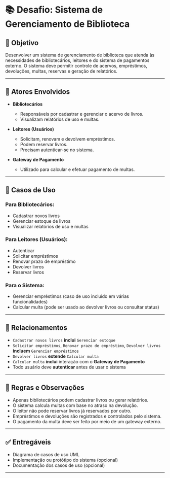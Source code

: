 # 📚 Desafio: Sistema de Gerenciamento de Biblioteca

## 🎯 Objetivo
Desenvolver um sistema de gerenciamento de biblioteca que atenda às necessidades de bibliotecários, leitores e do sistema de pagamentos externo. O sistema deve permitir controle de acervos, empréstimos, devoluções, multas, reservas e geração de relatórios.

---

## 👤 Atores Envolvidos

- **Bibliotecários**
  - Responsáveis por cadastrar e gerenciar o acervo de livros.
  - Visualizam relatórios de uso e multas.
  
- **Leitores (Usuários)**
  - Solicitam, renovam e devolvem empréstimos.
  - Podem reservar livros.
  - Precisam autenticar-se no sistema.

- **Gateway de Pagamento**
  - Utilizado para calcular e efetuar pagamento de multas.

---

## 📘 Casos de Uso

### Para Bibliotecários:
- Cadastrar novos livros
- Gerenciar estoque de livros
- Visualizar relatórios de uso e multas

### Para Leitores (Usuários):
- Autenticar
- Solicitar empréstimos
- Renovar prazo de empréstimo
- Devolver livros
- Reservar livros

### Para o Sistema:
- Gerenciar empréstimos (caso de uso incluído em várias funcionalidades)
- Calcular multa (pode ser usado ao devolver livros ou consultar status)

---

## 🔗 Relacionamentos

- `Cadastrar novos livros` **inclui** `Gerenciar estoque`
- `Solicitar empréstimos`, `Renovar prazo de empréstimo`, `Devolver livros` **incluem** `Gerenciar empréstimos`
- `Devolver livros` **extende** `Calcular multa`
- `Calcular multa` **inclui** interação com o **Gateway de Pagamento**
- Todo usuário deve **autenticar** antes de usar o sistema

---

## 📌 Regras e Observações

- Apenas bibliotecários podem cadastrar livros ou gerar relatórios.
- O sistema calcula multas com base no atraso na devolução.
- O leitor não pode reservar livros já reservados por outro.
- Empréstimos e devoluções são registrados e controlados pelo sistema.
- O pagamento da multa deve ser feito por meio de um gateway externo.

---

## ✅ Entregáveis

- Diagrama de casos de uso UML
- Implementação ou protótipo do sistema (opcional)
- Documentação dos casos de uso (opcional)

---